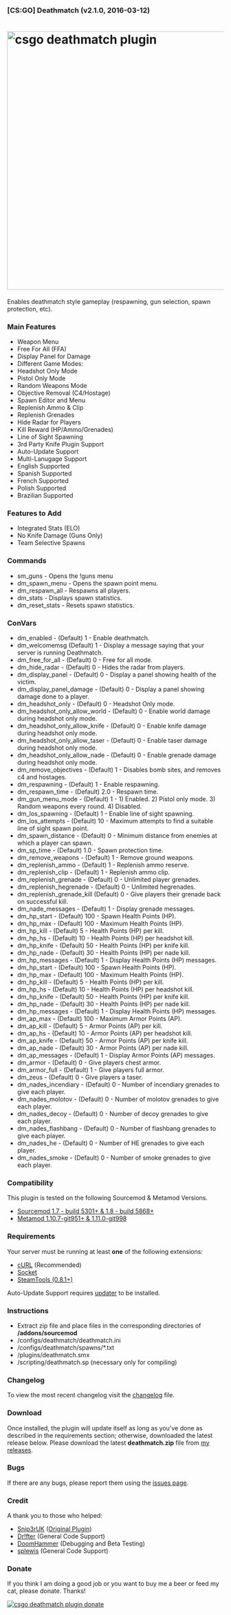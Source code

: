 ### [CS:GO] Deathmatch (v2.1.0, 2016-03-12)
<a href="http://www.maxximou5.com/"><img src="http://maxximou5.com/sourcemod/assests/img/deathmatch_csgo.png" alt="csgo deathmatch plugin" width="600" /></a>
===============

Enables deathmatch style gameplay (respawning, gun selection, spawn protection, etc).

### Main Features

- Weapon Menu
- Free For All (FFA)
- Display Panel for Damage
- Different Game Modes:
 - Headshot Only Mode
 - Pistol Only Mode
 - Random Weapons Mode
- Objective Removal (C4/Hostage)
- Spawn Editor and Menu
- Replenish Ammo & Clip
- Replenish Grenades
- Hide Radar for Players
- Kill Reward (HP/Ammo/Grenades)
- Line of Sight Spawning
- 3rd Party Knife Plugin Support
- Auto-Update Support
- Multi-Lanugage Support
 - English Supported
 - Spanish Supported
 - French Supported
 - Polish Supported
 - Brazilian Supported

### Features to Add

- Integrated Stats (ELO)
- No Knife Damage (Guns Only)
- Team Selective Spawns

### Commands

- sm_guns - Opens the !guns menu
- dm_spawn_menu - Opens the spawn point menu.
- dm_respawn_all - Respawns all players.
- dm_stats - Displays spawn statistics.
- dm_reset_stats - Resets spawn statistics.

### ConVars

- dm_enabled - (Default) 1 - Enable deathmatch.
- dm_welcomemsg (Default) 1 - Display a message saying that your server is running Deathmatch.
- dm_free_for_all - (Default) 0 - Free for all mode.
- dm_hide_radar - (Default) 0 - Hides the radar from players.
- dm_display_panel - (Default) 0 - Display a panel showing health of the victim.
- dm_display_panel_damage - (Default) 0 - Display a panel showing damage done to a player.
- dm_headshot_only - (Default) 0 - Headshot Only mode.
- dm_headshot_only_allow_world - (Default) 0 - Enable world damage during headshot only mode.
- dm_headshot_only_allow_knife - (Default) 0 - Enable knife damage during headshot only mode.
- dm_headshot_only_allow_taser - (Default) 0 - Enable taser damage during headshot only mode.
- dm_headshot_only_allow_nade - (Default) 0 - Enable grenade damage during headshot only mode.
- dm_remove_objectives - (Default) 1 - Disables bomb sites, and removes c4 and hostages.
- dm_respawning - (Default) 1 - Enable respawning.
- dm_respawn_time - (Default) 2.0 - Respawn time.
- dm_gun_menu_mode - (Default) 1 - 1) Enabled. 2) Pistol only mode. 3) Random weapons every round. 4) Disabled.
- dm_los_spawning - (Default) 1 - Enable line of sight spawning.
- dm_los_attempts - (Default) 10 - Maximum attempts to find a suitable line of sight spawn point.
- dm_spawn_distance - (Default) 0 - Minimum distance from enemies at which a player can spawn.
- dm_sp_time - (Default) 1.0 - Spawn protection time.
- dm_remove_weapons - (Default) 1 - Remove ground weapons.
- dm_replenish_ammo - (Default) 1 - Replenish ammo reserve.
- dm_replenish_clip - (Default) 1 - Replenish ammo clip.
- dm_replenish_grenade - (Default) 0 - Unlimited player grenades.
- dm_replenish_hegrenade - (Default) 0 - Unlimited hegrenades.
- dm_replenish_grenade_kill (Default) 0 - Give players their grenade back on successful kill.
- dm_nade_messages - (Default) 1 - Display grenade messages.
- dm_hp_start - (Default) 100 - Spawn Health Points (HP).
- dm_hp_max - (Default) 100 - Maximum Health Points (HP).
- dm_hp_kill - (Default) 5 - Health Points (HP) per kill.
- dm_hp_hs - (Default) 10 - Health Points (HP) per headshot kill.
- dm_hp_knife - (Default) 50 - Health Points (HP) per knife kill.
- dm_hp_nade - (Default) 30 - Health Points (HP) per nade kill.
- dm_hp_messages - (Default) 1 - Display Health Points (HP) messages.
- dm_hp_start - (Default) 100 - Spawn Health Points (HP).
- dm_hp_max - (Default) 100 - Maximum Health Points (HP).
- dm_hp_kill - (Default) 5 - Health Points (HP) per kill.
- dm_hp_hs - (Default) 10 - Health Points (HP) per headshot kill.
- dm_hp_knife - (Default) 50 - Health Points (HP) per knife kill.
- dm_hp_nade - (Default) 30 - Health Points (HP) per nade kill.
- dm_hp_messages - (Default) 1 - Display Health Points (HP) messages.
- dm_ap_max - (Default) 100 - Maximum Armor Points (AP).
- dm_ap_kill - (Default) 5 - Armor Points (AP) per kill.
- dm_ap_hs - (Default) 10 - Armor Points (AP) per headshot kill.
- dm_ap_knife - (Default) 50 - Armor Points (AP) per knife kill.
- dm_ap_nade - (Default) 30 - Armor Points (AP) per nade kill.
- dm_ap_messages - (Default) 1 - Display Armor Points (AP) messages.
- dm_armor - (Default) 0 - Give players chest armor.
- dm_armor_full - (Default) 1 - Give players full armor.
- dm_zeus - (Default) 0 - Give players a taser.
- dm_nades_incendiary - (Default) 0 - Number of incendiary grenades to give each player.
- dm_nades_molotov - (Default) 0 - Number of molotov grenades to give each player.
- dm_nades_decoy - (Default) 0 - Number of decoy grenades to give each player.
- dm_nades_flashbang - (Default) 0 - Number of flashbang grenades to give each player.
- dm_nades_he - (Default) 0 - Number of HE grenades to give each player.
- dm_nades_smoke - (Default) 0 - Number of smoke grenades to give each player.

### Compatibility

This plugin is tested on the following Sourcemod & Metamod Versions.

- <a href="http://sourcemod.net/downloads.php">Sourcemod 1.7 - build 5301+ & 1.8 - build 5868+</a>
- <a href="http://www.sourcemm.net/snapshots">Metamod 1.10.7-git951+ & 1.11.0-git998</a>

### Requirements

Your server must be running at least **one** of the following extensions:
- <a href="https://forums.alliedmods.net/showthread.php?t=152216">cURL</a> (Recommended)
- <a href="https://forums.alliedmods.net/showthread.php?t=67640">Socket</a>
- <a href="https://forums.alliedmods.net/forumdisplay.php?f=147">SteamTools (0.8.1+)</a>

Auto-Update Support requires <a href="https://forums.alliedmods.net/showthread.php?t=169095">updater</a> to be installed.

### Instructions

- Extract zip file and place files in the corresponding directories of **/addons/sourcemod**
- /configs/deathmatch/deathmatch.ini
- /configs/deathmatch/spawns/*.txt
- /plugins/deathmatch.smx
- /scripting/deathmatch.sp (necessary only for compiling)

### Changelog

To view the most recent changelog visit the <a href="https://github.com/Maxximou5/csgo-deathmatch/blob/master/CHANGELOG.md">changelog</a> file.

### Download

Once installed, the plugin will update itself as long as you've done as described in the requirements section; otherwise, downloaded the latest release below.
Please download the latest **deathmatch.zip** file from <a href="https://github.com/Maxximou5/csgo-deathmatch/releases">my releases</a>.

### Bugs

If there are any bugs, please report them using the <a href="https://github.com/Maxximou5/csgo-deathmatch/issues">issues page</a>.

### Credit

A thank you to those who helped:

- <a href="https://forums.alliedmods.net/member.php?u=187003">Snip3rUK</a> (<a href="https://forums.alliedmods.net/showthread.php?t=189577">Original Plugin</a>)
- <a href="https://forums.alliedmods.net/member.php?u=26021">Dr!fter</a> (General Code Support)
- <a href="http://steamcommunity.com/id/DoomHammer69/">DoomHammer</a> (Debugging and Beta Testing)
- <a href="https://forums.alliedmods.net/member.php?u=245683">splewis</a> (General Code Support)

### Donate

If you think I am doing a good job or you want to buy me a beer or feed my cat, please donate.
Thanks!

<a href="https://www.paypal.com/cgi-bin/webscr?cmd=_s-xclick&hosted_button_id=VSHQ7J8HR95SG"><img src="https://www.paypalobjects.com/en_US/i/btn/btn_donateCC_LG.gif" alt="csgo deathmatch plugin donate"/></a>
